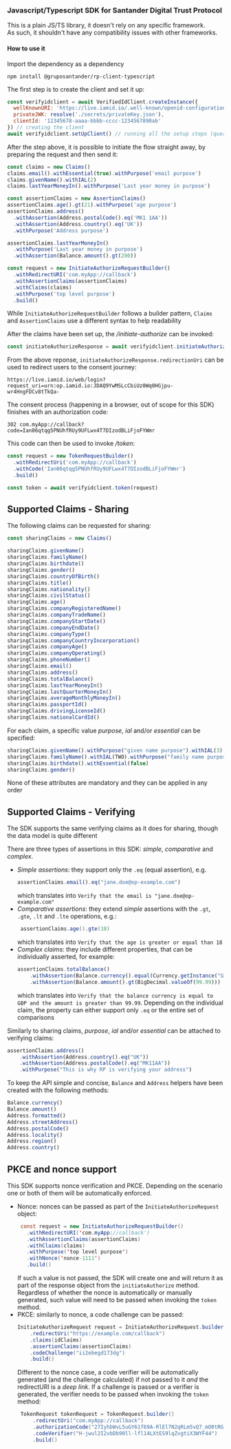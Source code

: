 ### Javascript/Typescript SDK for Santander Digital Trust Protocol

This is a plain JS/TS library, it doesn't rely on any specific framework. <br>
As such, it shouldn't have any compatibility issues with other frameworks.

#### How to use it

Import the dependency as a dependency
```
npm install @gruposantander/rp-client-typescript
```

The first step is to create the client and set it up:

```js
const verifyidclient = await VerifiedIdClient.createInstance({
  wellKnownURI: 'https://live.iamid.io/.well-known/openid-configuration',
  privateJWK: resolve('./secrets/privateKey.json'),
  clientId: '12345678-aaaa-bbbb-cccc-1234567890ab'
}) // creating the client
await verifyidclient.setUpClient() // running all the setup steps (querying the well-known endpoint and storing the public jwks)
```

After the step above, it is possible to initiate the flow straight away, by preparing the request and then send it:

```js
const claims = new Claims()
claims.email().withEssential(true).withPurpose('email purpose')
claims.givenName().withIAL(2)
claims.lastYearMoneyIn().withPurpose('Last year money in purpose')

const assertionClaims = new AssertionClaims()
assertionClaims.age().gt(21).withPurpose('age purpose')
assertionClaims.address()
  .withAssertion(Address.postalCode().eq('MK1 1AA'))
  .withAssertion(Address.country().eq('UK'))
  .withPurpose('Address purpose')

assertionClaims.lastYearMoneyIn()
  .withPurpose('Last year money in purpose')
  .withAssertion(Balance.amount().gt(200))

const request = new InitiateAuthorizeRequestBuilder()
  .withRedirectURI('com.myApp://callback')
  .withAssertionClaims(assertionClaims)
  .withClaims(claims)
  .withPurpose('top level purpose')
  .build()
```

While `InitiateAuthorizeRequestBuilder` follows a builder pattern, `Claims` and `AssertionClaims` use a different 
syntax to help readability

After the claims have been set up, the _/initiate-authorize_ can be invoked:

```js
const initiateAuthorizeResponse = await verifyidclient.initiateAuthorize(request)
```

From the above reponse, `initiateAuthorizeResponse.redirectionUri` can be used to redirect users to the consent journey:
```
https://live.iamid.io/web/login?request_uri=urn:op.iamid.io:JDAQ9YwMSLcCbiUz0Wq0HGjpu-wr4HngFDCv8tTkQa-
```
The consent process (happening in a browser, out of scope for this SDK) finishes with an authorization code:
```
302 com.myApp://callback?code=Ian06qtqg5PNUhfRUy9UFLwx4T7DIzodBLiFjoFYWmr
```
This code can then be used to invoke _/token_:

```js
const request = new TokenRequestBuilder()
  .withRedirectUri('com.myApp://callback')
  .withCode('Ian06qtqg5PNUhfRUy9UFLwx4T7DIzodBLiFjoFYWmr')
  .build()

const token = await verifyidclient.token(request)
```

## Supported Claims - Sharing
The following claims can be requested for sharing:
```js
const sharingClaims = new Claims()

sharingClaims.givenName()
sharingClaims.familyName()
sharingClaims.birthdate()
sharingClaims.gender()
sharingClaims.countryOfBirth()
sharingClaims.title()
sharingClaims.nationality()
sharingClaims.civilStatus()
sharingClaims.age()
sharingClaims.companyRegisteredName()
sharingClaims.companyTradeName()
sharingClaims.companyStartDate()
sharingClaims.companyEndDate()
sharingClaims.companyType()
sharingClaims.companyCountryIncorporation()
sharingClaims.companyAge()
sharingClaims.companyOperating()
sharingClaims.phoneNumber()
sharingClaims.email()
sharingClaims.address()
sharingClaims.totalBalance()
sharingClaims.lastYearMoneyIn()
sharingClaims.lastQuarterMoneyIn()
sharingClaims.averageMonthlyMoneyIn()
sharingClaims.passportId()
sharingClaims.drivingLicenseId()
sharingClaims.nationalCardId()
```

For each claim, a specific value _purpose_, _ial_ and/or _essential_ can be specified:
```js
sharingClaims.givenName().withPurpose("given name purpose").withIAL(3).withEssential(true)
sharingClaims.familyName().withIAL(TWO).withPurpose("family name purpose")
sharingClaims.birthdate().withEssential(false)
sharingClaims.gender()
```
None of these attributes are mandatory and they can be applied in any order

## Supported Claims - Verifying

The SDK supports the same verifying claims as it does for sharing, though the data model is quite different

There are three types of assertions in this SDK: _simple_, _comparative_ and _complex_.
 * *Simple assertions*:  they support only the ``.eq`` (equal assertion), e.g.
    ```js
    assertionClaims.email().eq("jane.doe@op-example.com")
    ```
   which translates into ``Verify that the email is "jane.doe@op-example.com"``
 * *Comparative assertions*: they extend _simple_ assertions with the ``.gt``, ``.gte``, ``.lt`` and ``.lte`` operations, e.g.:
   ```java
    assertionClaims.age().gte(18)
    ``` 
   which translates into ``Verify that the age is greater or equal than 18``
 * *Complex claims*: they include different properties, that can be individually asserted, for example:
    ```js
    assertionClaims.totalBalance()
        .withAssertion(Balance.currency().equal(Currency.getInstance("GBP")))
        .withAssertion(Balance.amount().gt(BigDecimal.valueOf(99.99)))
    ```
   which translates into ``Verify that the balance currency is equal to GBP and the amount is greater than 99.99``. 
   Depending on the individual claim, the property can either support only ``.eq`` or the entire set of comparisons 

Similarly to sharing claims, _purpose_, _ial_ and/or _essential_ can be attached to verifying claims:
```js
assertionClaims.address()
    .withAssertion(Address.country().eq("UK"))
    .withAssertion(Address.postalCode().eq("MK11AA"))
    .withPurpose("This is why RP is verifying your address")
```

To keep the API simple and concise, ``Balance`` and ``Address`` helpers have been created with the following methods:
```js
Balance.currency()
Balance.amount()
Address.formatted() 
Address.streetAddress()
Address.postalCode()
Address.locality()
Address.region()
Address.country()
```

## PKCE and nonce support
This SDK supports nonce verification and PKCE. Depending on the scenario one or both of them will be automatically enforced.
* Nonce: nonces can be passed as part of the ``InitiateAuthorizeRequest`` object:
   ```java
    const request = new InitiateAuthorizeRequestBuilder()
      .withRedirectURI('com.myApp://callback')
      .withAssertionClaims(assertionClaims)
      .withClaims(claims)
      .withPurpose('top level purpose')
      .withNonce('nonce-1111')
      .build()
    ```
    If such a value is not passed, the SDK will create one and will return it as part of the response object from the ``initiateAuthorize`` method.
    Regardless of whether the nonce is automatically or manually generated, such value will need to be passed when invoking the ``token`` method.
 * PKCE: similarly to nonce, a code challenge can be passed:
   ```java
   InitiateAuthorizeRequest request = InitiateAuthorizeRequest.builder()
       .redirectUri("https://example.com/callback")
       .claims(idClaims)
       .assertionClaims(assertionClaims)
       .codeChallenge("ii2ebegd173dg")
       .build()
   ```
   Different to the nonce case, a code verifier will be automatically generated (and the challenge calculated) if not passed to it *and* the redirectURI is a _deep link_. 
   If a challenge is passed or a verifier is generated, the verifier needs to be passed when invoking the ``token`` method:
   ```java
    TokenRequest tokenRequest = TokenRequest.builder()
        .redirectUri("com.myApp://callback")
        .authorizationCode("27IyhbWvL5uGY61f69A-RlEl7N2qRLm5vQ7_mO0tRGH")
        .codeVerifier("H-jwul2I2vbDb90ll-lfl14LXtES9lqZvgtiX3WYF44")
        .build()
    ```



